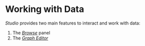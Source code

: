 # Working with Data

_Studio_ provides two main features to interact and work with data:

1. The [_Browse_](browse/README.md) panel
2. The [_Graph Editor_](graph-editor/README.md)